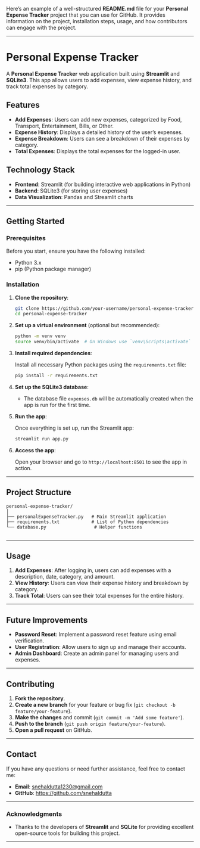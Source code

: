 Here’s an example of a well-structured **README.md** file for your **Personal Expense Tracker** project that you can use for GitHub. It provides information on the project, installation steps, usage, and how contributors can engage with the project.

---

# Personal Expense Tracker

A **Personal Expense Tracker** web application built using **Streamlit** and  **SQLite3**. This app allows users to add expenses, view expense history, and track total expenses by category.

## Features

- **Add Expenses**: Users can add new expenses, categorized by Food, Transport, Entertainment, Bills, or Other.
- **Expense History**: Displays a detailed history of the user’s expenses.
- **Expense Breakdown**: Users can see a breakdown of their expenses by category.
- **Total Expenses**: Displays the total expenses for the logged-in user.
  
## Technology Stack

- **Frontend**: Streamlit (for building interactive web applications in Python)
- **Backend**: SQLite3 (for storing user expenses)
- **Data Visualization**: Pandas and Streamlit charts

---

## Getting Started

### Prerequisites

Before you start, ensure you have the following installed:

- Python 3.x
- pip (Python package manager)

### Installation

1. **Clone the repository**:

    ```bash
    git clone https://github.com/your-username/personal-expense-tracker.git
    cd personal-expense-tracker
    ```

2. **Set up a virtual environment** (optional but recommended):

    ```bash
    python -m venv venv
    source venv/bin/activate  # On Windows use `venv\Scripts\activate`
    ```

3. **Install required dependencies**:

    Install all necessary Python packages using the `requirements.txt` file:

    ```bash
    pip install -r requirements.txt
    ```

4. **Set up the SQLite3 database**:

    - The database file `expenses.db` will be automatically created when the app is run for the first time.


5. **Run the app**:

    Once everything is set up, run the Streamlit app:

    ```bash
    streamlit run app.py
    ```

6. **Access the app**:

    Open your browser and go to `http://localhost:8501` to see the app in action.
---

## Project Structure

```
personal-expense-tracker/
│
├── personalExpenseTracker.py   # Main Streamlit application            
├── requirements.txt            # List of Python dependencies
└── database.py                  # Helper functions
                   
```

---

## Usage

1. **Add Expenses**: After logging in, users can add expenses with a description, date, category, and amount.
2. **View History**: Users can view their expense history and breakdown by category.
3. **Track Total**: Users can see their total expenses for the entire history.

---

## Future Improvements

- **Password Reset**: Implement a password reset feature using email verification.
- **User Registration**: Allow users to sign up and manage their accounts.
- **Admin Dashboard**: Create an admin panel for managing users and expenses.

---

## Contributing

1. **Fork the repository**.
2. **Create a new branch** for your feature or bug fix (`git checkout -b feature/your-feature`).
3. **Make the changes** and commit (`git commit -m 'Add some feature'`).
4. **Push to the branch** (`git push origin feature/your-feature`).
5. **Open a pull request** on GitHub.

---

## Contact

If you have any questions or need further assistance, feel free to contact me:

- **Email**: snehaldutta1230@gmail.com
- **GitHub**: https://github.com/snehaldutta

---

### Acknowledgments

- Thanks to the developers of **Streamlit** and **SQLite** for providing excellent open-source tools for building this project.
  
---
